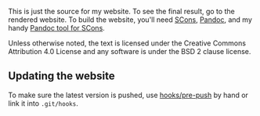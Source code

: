 This is just the source for my website.  To see the final result, go to
the rendered website.  To build the website, you'll need
[SCons](https://scons.org), [Pandoc](https://pandoc.org), and my handy
[Pandoc tool for SCons](https://github.com/kprussing/scons-pandoc).

Unless otherwise noted, the text is licensed under the Creative Commons
Attribution 4.0 License and any software is under the BSD 2 clause
license.

## Updating the website

To make sure the latest version is pushed, use
[hooks/pre-push](hooks/pre-push) by hand or link it into `.git/hooks`.

